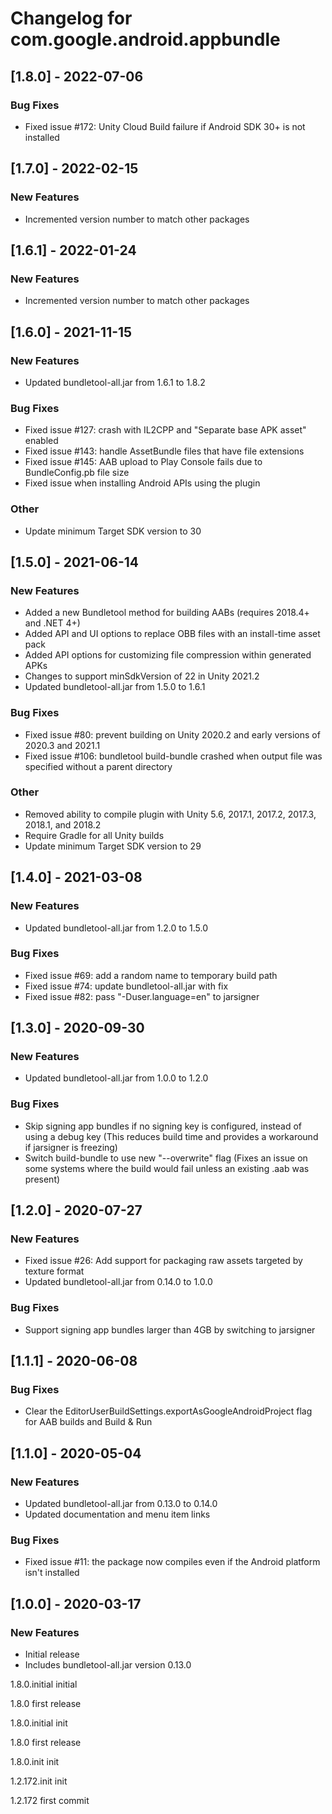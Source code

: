 # Changelog for com.google.android.appbundle

## [1.8.0] - 2022-07-06
### Bug Fixes
- Fixed issue #172: Unity Cloud Build failure if Android SDK 30+ is not installed

## [1.7.0] - 2022-02-15
### New Features
- Incremented version number to match other packages

## [1.6.1] - 2022-01-24
### New Features
 - Incremented version number to match other packages

## [1.6.0] - 2021-11-15
### New Features
 - Updated bundletool-all.jar from 1.6.1 to 1.8.2
### Bug Fixes
 - Fixed issue #127: crash with IL2CPP and "Separate base APK asset" enabled
 - Fixed issue #143: handle AssetBundle files that have file extensions
 - Fixed issue #145: AAB upload to Play Console fails due to BundleConfig.pb file size
 - Fixed issue when installing Android APIs using the plugin
### Other
 - Update minimum Target SDK version to 30

## [1.5.0] - 2021-06-14
### New Features
 - Added a new Bundletool method for building AABs (requires 2018.4+ and .NET 4+)
 - Added API and UI options to replace OBB files with an install-time asset pack
 - Added API options for customizing file compression within generated APKs
 - Changes to support minSdkVersion of 22 in Unity 2021.2
 - Updated bundletool-all.jar from 1.5.0 to 1.6.1
### Bug Fixes
 - Fixed issue #80: prevent building on Unity 2020.2 and early versions of 2020.3 and 2021.1
 - Fixed issue #106: bundletool build-bundle crashed when output file was specified without a parent directory
### Other
 - Removed ability to compile plugin with Unity 5.6, 2017.1, 2017.2, 2017.3, 2018.1, and 2018.2
 - Require Gradle for all Unity builds
 - Update minimum Target SDK version to 29

## [1.4.0] - 2021-03-08
### New Features
 - Updated bundletool-all.jar from 1.2.0 to 1.5.0
### Bug Fixes
 - Fixed issue #69: add a random name to temporary build path
 - Fixed issue #74: update bundletool-all.jar with fix
 - Fixed issue #82: pass "-Duser.language=en" to jarsigner

## [1.3.0] - 2020-09-30
### New Features
 - Updated bundletool-all.jar from 1.0.0 to 1.2.0
### Bug Fixes
 - Skip signing app bundles if no signing key is configured, instead of using a debug key (This reduces build time and provides a workaround if jarsigner is freezing)
 - Switch build-bundle to use new "--overwrite" flag (Fixes an issue on some systems where the build would fail unless an existing .aab was present)

## [1.2.0] - 2020-07-27
### New Features
 - Fixed issue #26: Add support for packaging raw assets targeted by texture format
 - Updated bundletool-all.jar from 0.14.0 to 1.0.0
### Bug Fixes
 - Support signing app bundles larger than 4GB by switching to jarsigner

## [1.1.1] - 2020-06-08
### Bug Fixes
 - Clear the EditorUserBuildSettings.exportAsGoogleAndroidProject flag for AAB builds and Build & Run

## [1.1.0] - 2020-05-04
### New Features
 - Updated bundletool-all.jar from 0.13.0 to 0.14.0
 - Updated documentation and menu item links
### Bug Fixes
 - Fixed issue #11: the package now compiles even if the Android platform isn't installed

## [1.0.0] - 2020-03-17
### New Features
 - Initial release
 - Includes bundletool-all.jar version 0.13.0



1.8.0.initial   initial

1.8.0   first release

1.8.0.initial   init

1.8.0   first release

1.8.0.init   init

1.2.172.init   init

1.2.172   first commit